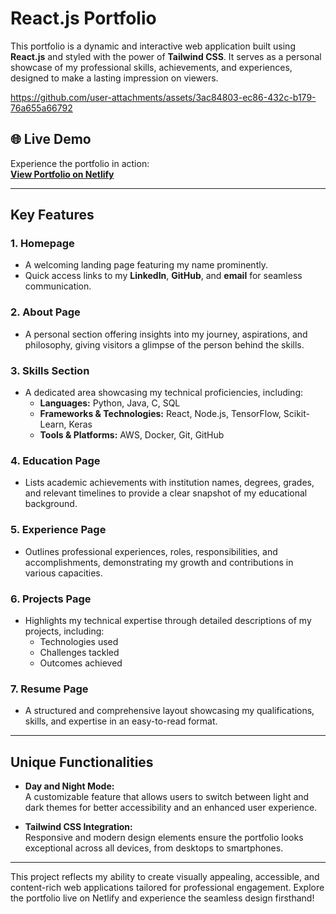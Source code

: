 # React.js Portfolio

This portfolio is a dynamic and interactive web application built using **React.js** and styled with the power of **Tailwind CSS**. It serves as a personal showcase of my professional skills, achievements, and experiences, designed to make a lasting impression on viewers.



https://github.com/user-attachments/assets/3ac84803-ec86-432c-b179-76a655a66792



## 🌐 Live Demo
Experience the portfolio in action:  
[**View Portfolio on Netlify**](https://mehmoodulhaq570.netlify.app/)

---

## Key Features

### 1. Homepage
- A welcoming landing page featuring my name prominently.
- Quick access links to my **LinkedIn**, **GitHub**, and **email** for seamless communication.

### 2. About Page
- A personal section offering insights into my journey, aspirations, and philosophy, giving visitors a glimpse of the person behind the skills.

### 3. Skills Section
- A dedicated area showcasing my technical proficiencies, including:
  - **Languages:** Python, Java, C, SQL
  - **Frameworks & Technologies:** React, Node.js, TensorFlow, Scikit-Learn, Keras
  - **Tools & Platforms:** AWS, Docker, Git, GitHub

### 4. Education Page
- Lists academic achievements with institution names, degrees, grades, and relevant timelines to provide a clear snapshot of my educational background.

### 5. Experience Page
- Outlines professional experiences, roles, responsibilities, and accomplishments, demonstrating my growth and contributions in various capacities.

### 6. Projects Page
- Highlights my technical expertise through detailed descriptions of my projects, including:
  - Technologies used
  - Challenges tackled
  - Outcomes achieved

### 7. Resume Page
- A structured and comprehensive layout showcasing my qualifications, skills, and expertise in an easy-to-read format.

---

## Unique Functionalities
- **Day and Night Mode:**  
  A customizable feature that allows users to switch between light and dark themes for better accessibility and an enhanced user experience.

- **Tailwind CSS Integration:**  
  Responsive and modern design elements ensure the portfolio looks exceptional across all devices, from desktops to smartphones.

---

This project reflects my ability to create visually appealing, accessible, and content-rich web applications tailored for professional engagement. Explore the portfolio live on Netlify and experience the seamless design firsthand!
